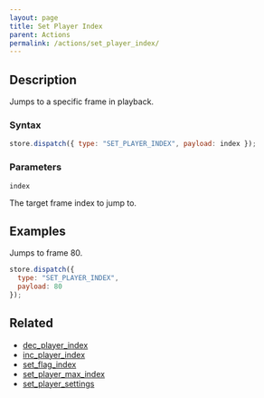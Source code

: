 ```yaml
---
layout: page
title: Set Player Index
parent: Actions
permalink: /actions/set_player_index/
---
```


## Description

Jumps to a specific frame in playback.

### Syntax

```js
store.dispatch({ type: "SET_PLAYER_INDEX", payload: index });
```

### Parameters

`index`

The target frame index to jump to.

## Examples

Jumps to frame 80.

```js
store.dispatch({
  type: "SET_PLAYER_INDEX",
  payload: 80
});
```

## Related

- [dec_player_index](./dec_player_index.md)
- [inc_player_index](./inc_player_index.md)
- [set_flag_index](./set_flag_index.md)
- [set_player_max_index](./set_player_max_index.md)
- [set_player_settings](./set_player_settings.md)

